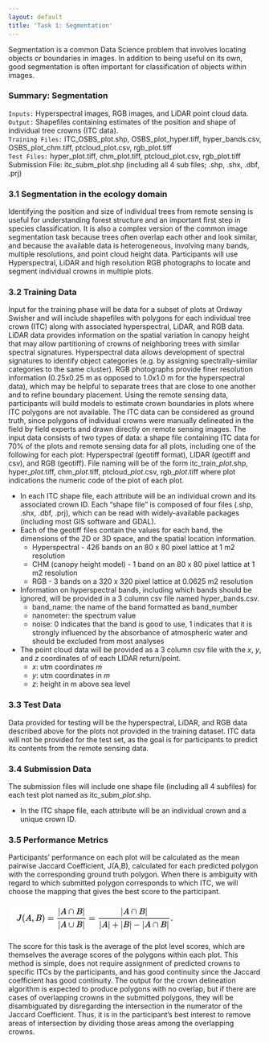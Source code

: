 ```yaml
---
layout: default
title: 'Task 1: Segmentation'
---
```


Segmentation is a common Data Science problem that involves locating objects or
boundaries in images. In addition to being useful on its own, good segmentation
is often important for classification of objects within images.

### Summary: Segmentation  
 
 `Inputs:` Hyperspectral images, RGB images, and LiDAR point cloud data.  
 `Output:` Shapefiles containing estimates of the position and shape of
 individual tree crowns (ITC data).  
 `Training Files:` ITC_OSBS_plot.shp, OSBS_plot_hyper.tiff, hyper_bands.csv,
 OSBS_plot_chm.tiff, ptcloud_plot.csv, rgb_plot.tiff  
 `Test Files:` hyper_plot.tiff, chm_plot.tiff, ptcloud_plot.csv, rgb_plot.tiff  
 Submission File: itc_subm_plot.shp (including all 4 sub files; .shp, .shx, .dbf, .prj)

### 3.1 Segmentation in the ecology domain

Identifying the position and size of individual trees from remote sensing is
useful for understanding forest structure and an important first step in species
classification. It is also a complex version of the common image segmentation
task because trees often overlap each other and look similar, and because the
available data is heterogeneous, involving many bands, multiple resolutions, and
point cloud height data. Participants will use Hyperspectral, LiDAR and high
resolution RGB photographs to locate and segment individual crowns in multiple
plots.

### 3.2 Training Data

Input for the training phase will be data for a subset of plots at Ordway
Swisher and will include shapefiles with polygons for each individual tree crown
(ITC) along with associated hyperspectral, LiDAR, and RGB data. LiDAR data
provides information on the spatial variation in canopy height that may allow
partitioning of crowns of neighboring trees with similar spectral
signatures. Hyperspectral data allows development of spectral signatures to
identify object categories (e.g. by assigning spectrally-similar categories to
the same cluster). RGB photographs provide finer resolution information
(0.25x0.25 m as opposed to 1.0x1.0 m for the hyperspectral data), which may be
helpful to separate trees that are close to one another and to refine boundary
placement. Using the remote sensing data, participants will build models to
estimate crown boundaries in plots where ITC polygons are not available.  The
ITC data can be considered as ground truth, since polygons of individual crowns
were manually delineated in the field by field experts and drawn directly on
remote sensing images.  The input data consists of two types of data: a shape
file containing ITC data for 70% of the plots and remote sensing data for all
plots, including one of the following for each plot: Hyperspectral (geotiff
format), LIDAR (geotiff and csv), and RGB (geotiff). File naming will be of the
form itc_train_*plot*.shp, hyper_*plot*.tiff, chm_*plot*.tiff, ptcloud_*plot*.csv,
rgb_*plot*.tiff where plot indications the numeric code of the plot of each plot.


* In each ITC shape file, each attribute will be an individual crown and its
  associated crown ID. Each “shape file” is composed of four files (.shp, .shx,
  .dbf, .prj), which can be read with widely-available packages (including most
  GIS software and GDAL).
* Each of the geotiff files contain the values for each band, the dimensions of
  the 2D or 3D space, and the spatial location information.
   * Hyperspectral - 426 bands on an 80 x 80 pixel lattice at 1 m2 resolution
   * CHM (canopy height model) - 1 band on an 80 x 80 pixel lattice at 1 m2 resolution
   * RGB - 3 bands on a 320 x 320 pixel lattice at 0.0625 m2 resolution
* Information on hyperspectral bands, including which bands should be ignored,
  will be provided in a 3 column csv file named hyper_bands.csv.
   * band_name: the name of the band formatted as band_number
   * nanometer: the spectrum value
   * noise: 0 indicates that the band is good to use, 1 indicates that it is
     strongly influenced by the absorbance of atmospheric water and should be
     excluded from most analyses
* The point cloud data will be provided as a 3 column csv file with the *x*,
  *y*, and *z* coordinates of of each LIDAR return/point.
   * *x*: utm coordinates *m*
   * *y*: utm coordinates in *m*
   * *z*: height in m above sea level

### 3.3 Test Data

Data provided for testing will be the hyperspectral, LiDAR, and RGB data
described above for the plots not provided in the training dataset. ITC data
will not be provided for the test set, as the goal is for participants to
predict its contents from the remote sensing data.

### 3.4 Submission Data

The submission files will include one shape file (including all 4 subfiles) for
each test plot named as itc_subm_*plot*.shp.

* In the ITC shape file, each attribute will be an individual crown and a unique crown ID.

### 3.5 Performance Metrics

Participants’ performance on each plot will be calculated as the mean pairwise
Jaccard Coefficient, J(A,B), calculated for each predicted polygon with the
corresponding ground truth polygon. When there is ambiguity with regard to which
submitted polygon corresponds to which ITC, we will choose the mapping that
gives the best score to the participant.

![Equation describing Jaccard Coefficient](images/task_1_eval_metric.png)

The score for this task is the average of the plot level scores, which are
themselves the average scores of the polygons within each plot.  This method is
simple, does not require assignment of predicted crowns to specific ITCs by the
participants, and has good continuity since the Jaccard coefficient has good
continuity.  The output for the crown delineation algorithm is expected to
produce polygons with no overlap, but if there are cases of overlapping crowns
in the submitted polygons, they will be disambiguated by disregarding the
intersection in the numerator of the Jaccard Coefficient. Thus, it is in the
participant’s best interest to remove areas of intersection by dividing those
areas among the overlapping crowns.
